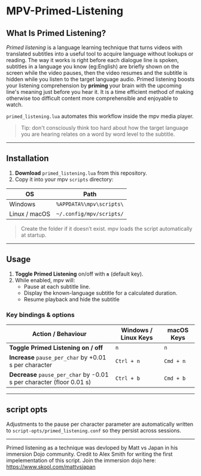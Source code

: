 # MPV-Primed-Listening

## What Is **Primed Listening**?
*Primed listening* is a language learning technique that turns videos with translated subtitles into a useful tool to acquire language without lookups or reading. The way it works is right before each dialogue line is spoken, subtitles in a language you know (eg:English) are briefly shown on the screen while the video pauses, then the video resumes and the subtitle is hidden while you listen to the target language audio. Primed listening boosts your listening comprehension by **priming** your brain with the upcoming line's meaning just before you hear it. It is a time efficient method of making otherwise too difficult content more comprehensible and enjoyable to watch.

`primed_listening.lua` automates this workflow inside the mpv media player.

> Tip: don't consciously think too hard about how the target language you are hearing relates on a word by word level to the subtitle.
---

## Installation

1. **Download** `primed_listening.lua` from this repository.  
2. Copy it into your mpv `scripts` directory:

| OS        | Path                                                         |
|-----------|--------------------------------------------------------------|
| Windows   | `%APPDATA%\mpv\scripts\`           |
| Linux / macOS     | `~/.config/mpv/scripts/`                                     |

> Create the folder if it doesn’t exist. mpv loads the script automatically at startup.

---

## Usage

1. **Toggle Primed Listening** on/off with **`n`** (default key).  
3. While enabled, mpv will:
   - Pause at each subtitle line.  
   - Display the known-language subtitle for a calculated duration.  
   - Resume playback and hide the subtitle 

### Key bindings & options

| Action / Behaviour                                                                 | Windows / Linux Keys | macOS Keys |
|------------------------------------------------------------------------------------|----------------------|------------|
| **Toggle Primed Listening on / off**                                               | `n`                  | `n`        |
| **Increase** `pause_per_char` by +0.01 s per character                             | `Ctrl + n`           | `Cmd + n`  |
| **Decrease** `pause_per_char` by -0.01 s per character (floor 0.01 s)              | `Ctrl + b`           | `Cmd + b`  |


---

## script opts

Adjustments to the pause per character parameter are automatically written to `script-opts/primed_listening.conf` so they persist across sessions.

---

Primed listening as a technique was devloped by Matt vs Japan in his immersion Dojo community. Credit to Alex Smith for writing the first impelementation of this script. 
Join the immersion dojo here: https://www.skool.com/mattvsjapan

